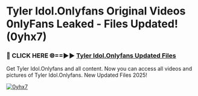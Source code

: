 # Tyler Idol.Onlyfans Original Videos 0nlyFans Leaked - Files Updated! (0yhx7)

<h3>🔴 CLICK HERE 🌐==►► <a href="https://tinyurl.com/2m67pmp6" rel="nofollow">Tyler Idol.Onlyfans Updated Files</a></h3>

Get Tyler Idol.Onlyfans and all content. Now you can access all videos and pictures of Tyler Idol.Onlyfans. New Updated Files 2025!

[![0yhx7](https://i.imgur.com/H4QAA4z.gif)](https://tinyurl.com/2m67pmp6)